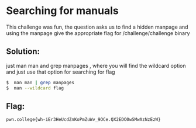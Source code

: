 
# Searching for manuals

This challenge was fun, the question asks us to find a hidden manpage and using the manpage give the appropriate flag for /challenge/challenge binary

## Solution:

just man man and grep manpages , where you will find the wildcard option and just use that option for searching for flag 


```sh
$  man man | grep manpages
$  man --wildcard flag
```

## Flag: 

```
pwn.college{wh-iEr3HeUcdZnKoPmZuWv_9OCe.QX2EDO0wSMwAzNzEzW}
```

